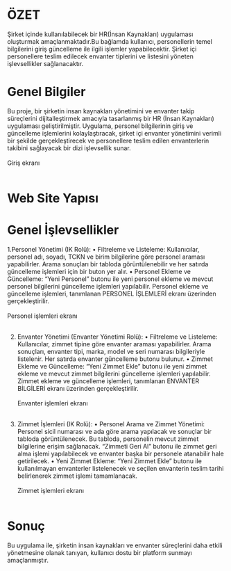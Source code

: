 # ÖZET
Şirket içinde kullanılabilecek bir HR(İnsan Kaynakları) uygulaması oluşturmak amaçlanmaktadır.Bu bağlamda kullanıcı, personellerin temel bilgilerini giriş güncelleme ile ilgili  işlemler yapabilecektir. Şirket içi personellere teslim edilecek envanter tiplerini ve listesini yöneten işlevsellikler sağlanacaktır.

# Genel Bilgiler
Bu proje, bir şirketin insan kaynakları yönetimini ve envanter takip süreçlerini dijitalleştirmek amacıyla tasarlanmış bir HR (İnsan Kaynakları) uygulaması geliştirilmiştir. Uygulama, personel bilgilerinin giriş ve güncelleme işlemlerini kolaylaştıracak, şirket içi envanter yönetimini verimli bir şekilde gerçekleştirecek ve personellere teslim edilen envanterlerin takibini sağlayacak bir dizi işlevsellik sunar.
<img src="" 
  style="  
    display: block;
  margin-left: auto;
  margin-right: auto;
  "/><br> Giriş ekranı <br>  <br>
# Web Site Yapısı

# Genel İşlevsellikler
1.Personel Yönetimi (IK Rolü):
	•	Filtreleme ve Listeleme: Kullanıcılar, personel adı, soyadı, TCKN ve birim bilgilerine göre personel araması yapabilirler. Arama sonuçları bir tabloda görüntülenebilir ve her satırda güncelleme işlemleri için bir buton yer alır.
•	Personel Ekleme ve Güncelleme: “Yeni Personel” butonu ile yeni personel ekleme ve mevcut personel bilgilerini güncelleme işlemleri yapılabilir. Personel ekleme ve güncelleme işlemleri, tanımlanan PERSONEL İŞLEMLERİ ekranı üzerinden gerçekleştirilir.
<img src="" 
  style="  
    display: block;
  margin-left: auto;
  margin-right: auto;
  "/><br> Personel işlemleri ekranı <br>  <br>

  2.	Envanter Yönetimi (Envanter Yönetimi Rolü):
	•	Filtreleme ve Listeleme: Kullanıcılar, zimmet tipine göre envanter araması yapabilirler. Arama sonuçları, envanter tipi, marka, model ve seri numarası bilgileriyle listelenir. Her satırda envanter güncelleme butonu bulunur.
	•	Zimmet Ekleme ve Güncelleme: “Yeni Zimmet Ekle” butonu ile yeni zimmet ekleme ve mevcut zimmet bilgilerini güncelleme işlemleri yapılabilir. Zimmet ekleme ve güncelleme işlemleri, tanımlanan ENVANTER BİLGİLERİ ekranı üzerinden gerçekleştirilir.
<img src="" 
  style="  
    display: block;
  margin-left: auto;
  margin-right: auto;
  "/><br> Envanter işlemleri ekranı <br>  <br>
  
3. Zimmet İşlemleri (IK Rolü):
	•	Personel Arama ve Zimmet Yönetimi: Personel sicil numarası ve ada göre arama yapılacak ve sonuçlar bir tabloda görüntülenecek. Bu tabloda, personelin mevcut zimmet bilgilerine erişim sağlanacak. “Zimmeti Geri Al” butonu ile zimmet geri alma işlemi yapılabilecek ve envanter başka bir personele atanabilir hale getirilecek.
	•	Yeni Zimmet Ekleme: “Yeni Zimmet Ekle” butonu ile kullanılmayan envanterler listelenecek ve seçilen envanterin teslim tarihi belirlenerek zimmet işlemi tamamlanacak.
<img src="" 
  style="  
    display: block;
  margin-left: auto;
  margin-right: auto;
  "/><br> Zimmet işlemleri ekranı <br>  <br>

# Sonuç
Bu uygulama ile, şirketin insan kaynakları ve envanter süreçlerini daha etkili yönetmesine olanak tanıyan, kullanıcı dostu bir platform sunmayı amaçlanmıştır.
